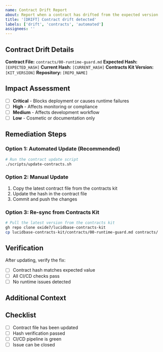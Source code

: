 ```yaml
---
name: Contract Drift Report
about: Report when a contract has drifted from the expected version
title: '[DRIFT] Contract drift detected'
labels: ['drift', 'contracts', 'automated']
assignees: ''
---
```


## Contract Drift Details

**Contract File:** `contracts/00-runtime-guard.md`
**Expected Hash:** `[EXPECTED_HASH]`
**Current Hash:** `[CURRENT_HASH]`
**Contracts Kit Version:** `[KIT_VERSION]`
**Repository:** `[REPO_NAME]`

## Impact Assessment

- [ ] **Critical** - Blocks deployment or causes runtime failures
- [ ] **High** - Affects monitoring or compliance
- [ ] **Medium** - Affects development workflow
- [ ] **Low** - Cosmetic or documentation only

## Remediation Steps

### Option 1: Automated Update (Recommended)
```bash
# Run the contract update script
./scripts/update-contracts.sh
```

### Option 2: Manual Update
1. Copy the latest contract file from the contracts kit
2. Update the hash in the contract file
3. Commit and push the changes

### Option 3: Re-sync from Contracts Kit
```bash
# Pull the latest version from the contracts kit
gh repo clone oxide7/lucidbase-contracts-kit
cp lucidbase-contracts-kit/contracts/00-runtime-guard.md contracts/
```

## Verification

After updating, verify the fix:
- [ ] Contract hash matches expected value
- [ ] All CI/CD checks pass
- [ ] No runtime issues detected

## Additional Context

<!-- Add any additional context about the drift or its impact -->

## Checklist

- [ ] Contract file has been updated
- [ ] Hash verification passed
- [ ] CI/CD pipeline is green
- [ ] Issue can be closed
